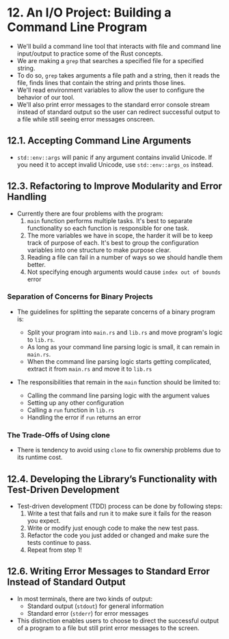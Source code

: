# 12. An I/O Project: Building a Command Line Program

- We'll build a command line tool that interacts with file and command line input/output to practice some of the Rust concepts.
- We are making a `grep` that searches a specified file for a specified string.
- To do so, `grep` takes arguments a file path and a string, then it reads the file, finds lines that contain the string and prints those lines.
- We'll read environment variables to allow the user to configure the behavior of our tool.
- We'll also print error messages to the standard error console stream instead of standard output so the user can redirect successful output to a file while still seeing error messages onscreen.

## 12.1. Accepting Command Line Arguments

- `std::env::args` will panic if any argument contains invalid Unicode. If you need it to accept invalid Unicode, use `std::env::args_os` instead.

## 12.3. Refactoring to Improve Modularity and Error Handling

- Currently there are four problems with the program:
  1. `main` function performs multiple tasks. It's best to separate functionality so each function is responsible for one task.
  2. The more variables we have in scope, the harder it will be to keep track of purpose of each. It's best to group the configuration variables into one structure to make purpose clear.
  3. Reading a file can fail in a number of ways so we should handle them better.
  4. Not specifying enough arguments would cause `index out of bounds` error

### Separation of Concerns for Binary Projects

- The guidelines for splitting the separate concerns of a binary program is:

  - Split your program into `main.rs` and `lib.rs` and move program's logic to `lib.rs`.
  - As long as your command line parsing logic is small, it can remain in `main.rs`.
  - When the command line parsing logic starts getting complicated, extract it from `main.rs` and move it to `lib.rs`

- The responsibilities that remain in the `main` function should be limited to:
  - Calling the command line parsing logic with the argument values
  - Setting up any other configuration
  - Calling a `run` function in `lib.rs`
  - Handling the error if `run` returns an error

### The Trade-Offs of Using clone

- There is tendency to avoid using `clone` to fix ownership problems due to its runtime cost.

## 12.4. Developing the Library’s Functionality with Test-Driven Development

- Test-driven development (TDD) process can be done by following steps:
  1. Write a test that fails and run it to make sure it fails for the reason you expect.
  2. Write or modify just enough code to make the new test pass.
  3. Refactor the code you just added or changed and make sure the tests continue to pass.
  4. Repeat from step 1!

## 12.6. Writing Error Messages to Standard Error Instead of Standard Output

- In most terminals, there are two kinds of output:
  - Standard output (`stdout`) for general information
  - Standard error (`stderr`) for error messages
- This distinction enables users to choose to direct the successful output of a program to a file but still print error messages to the screen.
